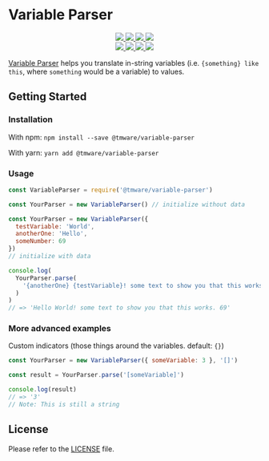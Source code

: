 # Variable Parser

<div>
  <p align="center">
    <a href="https://www.npmjs.com/package/@tmware/variable-parser">
      <img src="https://img.shields.io/npm/v/@tmware/variable-parser?style=flat" />
    </a>
    <a href="https://github.com/tmware/variable-parser/actions">
      <img src="https://github.com/tmware/variable-parser/workflows/Build/badge.svg" />
    </a>
    <a href="https://tmuniversal.eu/redirect/patreon">
      <img src="https://img.shields.io/badge/Patreon-support_me-fa6956.svg?style=flat&logo=patreon" />
    </a>
    <a href="https://www.npmjs.com/package/@tmware/variable-parser">
      <img src="https://img.shields.io/npm/dt/@tmware/variable-parser" />
    </a>
    <br />
    <a href="https://bundlephobia.com/result?p=@tmware/variable-parser">
      <img src="https://img.shields.io/bundlephobia/min/@tmware/variable-parser?label=packge%20size" />
    </a>
    <a href="https://github.com/tmware/variable-parser/issues">
      <img src="https://img.shields.io/github/issues/tmware/variable-parser.svg?style=flat">
    </a>
    <a href="https://github.com/tmware/variable-parser/graphs/contributors">
      <img src="https://img.shields.io/github/contributors/tmware/variable-parser.svg?style=flat">
    </a>
    <a href="https://github.com/tmware/variable-parser/blob/stable/LICENSE.md">
      <img src="https://img.shields.io/github/license/tmware/variable-parser.svg?style=flat">
    </a>
  </p>
</div>

[Variable Parser] helps you translate in-string variables (i.e. `{something} like this`, where `something` would be a variable) to values.

## Getting Started

### Installation

With npm: `npm install --save @tmware/variable-parser`

With yarn: `yarn add @tmware/variable-parser`

### Usage

```js
const VariableParser = require('@tmware/variable-parser')

const YourParser = new VariableParser() // initialize without data
```

```js
const YourParser = new VariableParser({
  testVariable: 'World',
  anotherOne: 'Hello',
  someNumber: 69
})
// initialize with data
```

```js
console.log(
  YourParser.parse(
    '{anotherOne} {testVariable}! some text to show you that this works. {someNumber}'
  )
)
// => 'Hello World! some text to show you that this works. 69'
```

### More advanced examples

Custom indicators (those things around the variables. default: `{}`)

```js
const YourParser = new VariableParser({ someVariable: 3 }, '[]')

const result = YourParser.parse('[someVariable]')

console.log(result)
// => '3'
// Note: This is still a string
```

## License

Please refer to the [LICENSE](LICENSE.md) file.

[variable parser]: https://github.com/TMWare/variable-parser
